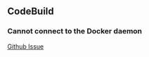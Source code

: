 ## CodeBuild

### Cannot connect to the Docker daemon

[Github Issue](https://github.com/aws/aws-codebuild-docker-images/issues/164)